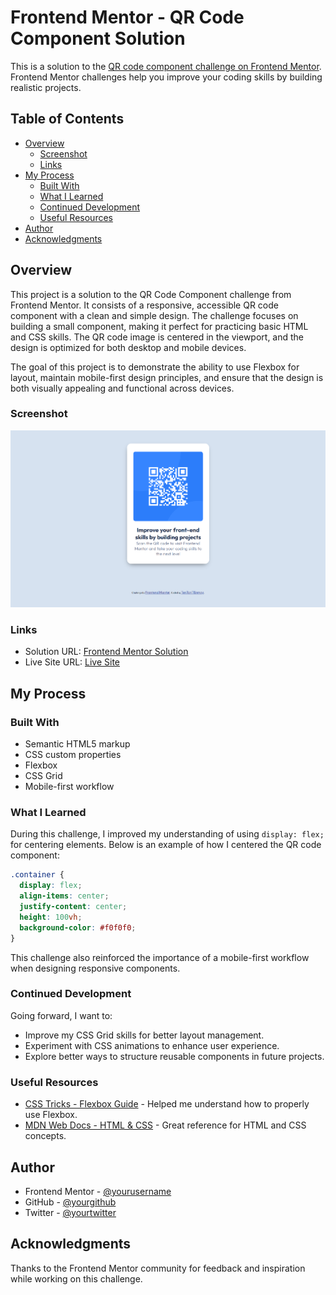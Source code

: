 # Frontend Mentor - QR Code Component Solution

This is a solution to the [QR code component challenge on Frontend Mentor](https://www.frontendmentor.io/challenges/qr-code-component-iux_sIO_H). Frontend Mentor challenges help you improve your coding skills by building realistic projects.

## Table of Contents

- [Overview](#overview)
  - [Screenshot](#screenshot)
  - [Links](#links)
- [My Process](#my-process)
  - [Built With](#built-with)
  - [What I Learned](#what-i-learned)
  - [Continued Development](#continued-development)
  - [Useful Resources](#useful-resources)
- [Author](#author)
- [Acknowledgments](#acknowledgments)

## Overview

This project is a solution to the QR Code Component challenge from Frontend Mentor. It consists of a responsive, accessible QR code component with a clean and simple design. The challenge focuses on building a small component, making it perfect for practicing basic HTML and CSS skills. The QR code image is centered in the viewport, and the design is optimized for both desktop and mobile devices.

The goal of this project is to demonstrate the ability to use Flexbox for layout, maintain mobile-first design principles, and ensure that the design is both visually appealing and functional across devices.

### Screenshot

![QR Code Component Screenshot](./screenshot.png)

### Links

- Solution URL: [Frontend Mentor Solution](https://www.frontendmentor.io/solutions/qr-code-component)
- Live Site URL: [Live Site](https://your-live-site-url.com)

## My Process

### Built With

- Semantic HTML5 markup
- CSS custom properties
- Flexbox
- CSS Grid
- Mobile-first workflow

### What I Learned

During this challenge, I improved my understanding of using `display: flex;` for centering elements. Below is an example of how I centered the QR code component:

```css
.container {
  display: flex;
  align-items: center;
  justify-content: center;
  height: 100vh;
  background-color: #f0f0f0;
}
```

This challenge also reinforced the importance of a mobile-first workflow when designing responsive components.

### Continued Development

Going forward, I want to:

- Improve my CSS Grid skills for better layout management.
- Experiment with CSS animations to enhance user experience.
- Explore better ways to structure reusable components in future projects.

### Useful Resources

- [CSS Tricks - Flexbox Guide](https://css-tricks.com/snippets/css/a-guide-to-flexbox/) - Helped me understand how to properly use Flexbox.
- [MDN Web Docs - HTML & CSS](https://developer.mozilla.org/) - Great reference for HTML and CSS concepts.

## Author

- Frontend Mentor - [@yourusername](https://www.frontendmentor.io/profile/yourusername)
- GitHub - [@yourgithub](https://github.com/yourgithub)
- Twitter - [@yourtwitter](https://twitter.com/yourtwitter)

## Acknowledgments

Thanks to the Frontend Mentor community for feedback and inspiration while working on this challenge.
